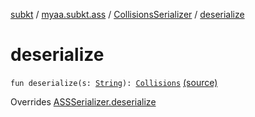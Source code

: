 [subkt](../../index.md) / [myaa.subkt.ass](../index.md) / [CollisionsSerializer](index.md) / [deserialize](./deserialize.md)

# deserialize

`fun deserialize(s: `[`String`](https://kotlinlang.org/api/latest/jvm/stdlib/kotlin/-string/index.html)`): `[`Collisions`](../-collisions/index.md) [(source)](https://github.com/Myaamori/SubKt/blob/0.1.19/src/main/kotlin/myaa/subkt/ass/parser.kt#L759)

Overrides [ASSSerializer.deserialize](../-a-s-s-serializer/deserialize.md)

